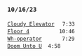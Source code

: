 ### `10/16/23`
[`Cloudy Elevator`](cloudy-elevator.mp3)   `7:33`  
[`Floor 4`](floor-4.mp3)        `10:46`  
[`Wh-operator`](wh-operator.mp3)     `7:29`  
[`Doom Unto U`](doom-unto-u.mp3) `4:58`
